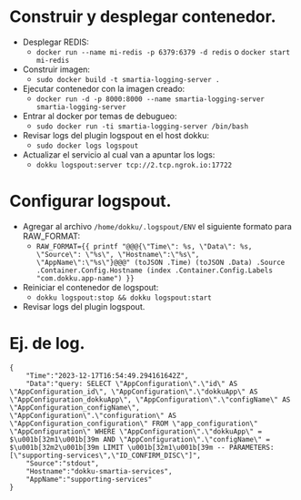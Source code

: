 # Construir y desplegar contenedor.
- Desplegar REDIS:
  - `docker run --name mi-redis -p 6379:6379 -d redis` o `docker start mi-redis`
- Construir imagen: 
  - `sudo docker build -t smartia-logging-server .`
- Ejecutar contenedor con la imagen creado: 
  - `docker run -d -p 8000:8000 --name smartia-logging-server smartia-logging-server`
- Entrar al docker por temas de debugueo:
  - `sudo docker run -ti smartia-logging-server /bin/bash`
- Revisar logs del plugin logspout en el host dokku:
  - `sudo docker logs logspout`
- Actualizar el servicio al cual van a apuntar los logs:
  - `dokku logspout:server tcp://2.tcp.ngrok.io:17722`

# Configurar logspout.
- Agregar al archivo `/home/dokku/.logspout/ENV` el siguiente formato para RAW_FORMAT:
  - `RAW_FORMAT={{ printf "@@@{\"Time\": %s, \"Data\": %s, \"Source\": \"%s\", \"Hostname\":\"%s\", \"AppName\":\"%s\"}@@@" (toJSON .Time) (toJSON .Data) .Source .Container.Config.Hostname (index .Container.Config.Labels "com.dokku.app-name") }}`
- Reiniciar el contenedor de logspout:
  - `dokku logspout:stop && dokku logspout:start`
- Revisar logs del plugin logspout.

# Ej. de log.
````
{
    "Time":"2023-12-17T16:54:49.294161642Z",
    "Data":"query: SELECT \"AppConfiguration\".\"id\" AS \"AppConfiguration_id\", \"AppConfiguration\".\"dokkuApp\" AS \"AppConfiguration_dokkuApp\", \"AppConfiguration\".\"configName\" AS \"AppConfiguration_configName\", \"AppConfiguration\".\"configuration\" AS \"AppConfiguration_configuration\" FROM \"app_configuration\" \"AppConfiguration\" WHERE \"AppConfiguration\".\"dokkuApp\" = $\u001b[32m1\u001b[39m AND \"AppConfiguration\".\"configName\" = $\u001b[32m2\u001b[39m LIMIT \u001b[32m1\u001b[39m -- PARAMETERS: [\"supporting-services\",\"ID_CONFIRM_DISC\"]",
    "Source":"stdout",
    "Hostname":"dokku-smartia-services",
    "AppName":"supporting-services"
}
````
